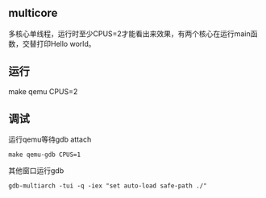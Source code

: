 ## multicore

多核心单线程，运行时至少CPUS=2才能看出来效果，有两个核心在运行main函数，交替打印Hello world。

## 运行
make qemu CPUS=2

## 调试
运行qemu等待gdb attach

    make qemu-gdb CPUS=1

其他窗口运行gdb

    gdb-multiarch -tui -q -iex "set auto-load safe-path ./"